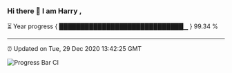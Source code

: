 ### Hi there 👋 I am Harry , 

⏳ Year progress { █████████████████████████████▁ } 99.34 %

---

⏰ Updated on Tue, 29 Dec 2020 13:42:25 GMT

![Progress Bar CI](https://github.com/duykhang68/duykhang68/workflows/Progress%20Bar%20CI/badge.svg)
